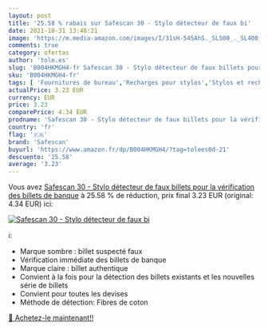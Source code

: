 ```yaml
---
layout: post
title: '25.58 % rabais sur Safescan 30 - Stylo détecteur de faux bi'
date: 2021-10-31 13:48:21
image: 'https://m.media-amazon.com/images/I/31sH-545AhS._SL500_._SL400_.jpg'
comments: true
category: ofertas
author: 'tole.es'
slug: 'B004HKMGH4-fr Safescan 30 - Stylo détecteur de faux billets pour la...'
sku: 'B004HKMGH4-fr'
tags: [ 'Fournitures de bureau','Recharges pour stylos','Stylos et recharges','safescan','Écriture', ]
actualPrice: 3.23 EUR
currency: EUR
price: 3.23
comparePrice: 4.34 EUR
prodname: 'Safescan 30 - Stylo détecteur de faux billets pour la vérification des billets de banque'
country: 'fr'
flag: '🇫🇷'
brand: 'Safescan'
buyurl: 'https://www.amazon.fr/dp/B004HKMGH4/?tag=tolees0d-21'
descuento: '25.58'
average: '3.23'
---
```


Vous avez [Safescan 30 - Stylo détecteur de faux billets pour la vérification des billets de banque](https://www.amazon.fr/dp/B004HKMGH4/?tag=tolees0d-21)  à  25.58 % de réduction, prix final  3.23 EUR (original: 4.34 EUR) ici:

[![Safescan 30 - Stylo détecteur de faux bi](https://m.media-amazon.com/images/I/31sH-545AhS._SL500_._SL400_.jpg)](https://www.amazon.fr/dp/B004HKMGH4/?tag=tolees0d-21)

ℹ️:

- Marque sombre : billet suspecté faux
- Vérification immédiate des billets de banque
- Marque claire : billet authentique
- Convient à la fois pour la détection des billets existants et les nouvelles série de billets
- Convient pour toutes les devises
- Méthode de détection: Fibres de coton

[🛒 Achetez-le maintenant!!](https://www.amazon.fr/dp/B004HKMGH4/?tag=tolees0d-21)
